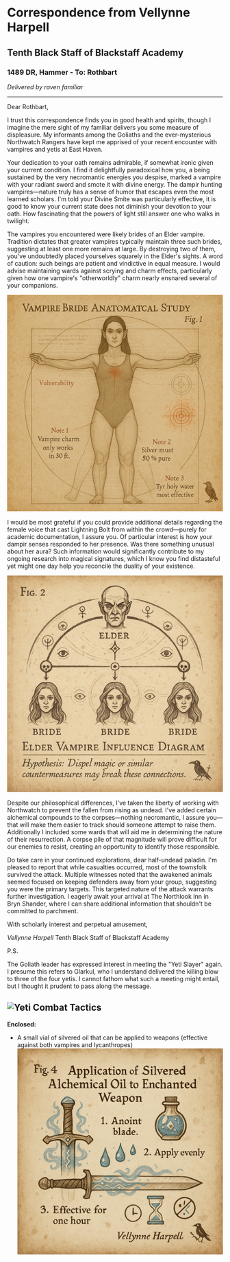 # Correspondence from Vellynne Harpell
## Tenth Black Staff of Blackstaff Academy
### 1489 DR, Hammer - To: Rothbart

*Delivered by raven familiar*

---

Dear Rothbart,

I trust this correspondence finds you in good health and spirits, though I imagine the mere sight of my familiar delivers you some measure of displeasure. My informants among the Goliaths and the ever-mysterious Northwatch Rangers have kept me apprised of your recent encounter with vampires and yetis at East Haven.

Your dedication to your oath remains admirable, if somewhat ironic given your current condition. I find it delightfully paradoxical how you, a being sustained by the very necromantic energies you despise, marked a vampire with your radiant sword and smote it with divine energy. The dampir hunting vampires—nature truly has a sense of humor that escapes even the most learned scholars. I'm told your Divine Smite was particularly effective, it is good to know your current state does not diminish your devotion to your oath. How fascinating that the powers of light still answer one who walks in twilight.

The vampires you encountered were likely brides of an Elder vampire. Tradition dictates that greater vampires typically maintain three such brides, suggesting at least one more remains at large. By destroying two of them, you've undoubtedly placed yourselves squarely in the Elder's sights. A word of caution: such beings are patient and vindictive in equal measure. I would advise maintaining wards against scrying and charm effects, particularly given how one vampire's "otherworldly" charm nearly ensnared several of your companions.

![Vampire Bride Anatomical Study](https://github.com/rtreacy87/-Vellynne_Haprell_notes/blob/main/vellynne-notes/session01//vampire_anatomical.png)

I would be most grateful if you could provide additional details regarding the female voice that cast Lightning Bolt from within the crowd—purely for academic documentation, I assure you. Of particular interest is how your dampir senses responded to her presence. Was there something unusual about her aura? Such information would significantly contribute to my ongoing research into magical signatures, which I know you find distasteful yet might one day help you reconcile the duality of your existence.

![Elder Vampire Influence Diagram](https://github.com/rtreacy87/-Vellynne_Haprell_notes/blob/main/vellynne-notes/session01/influence_diagram.png)

Despite our philosophical differences, I've taken the liberty of working with Northwatch to prevent the fallen from rising as undead. I've added certain alchemical compounds to the corpses—nothing necromantic, I assure you—that will make them easier to track should someone attempt to raise them. Additionally I included some wards that will aid me in determining the nature of their resurrection. A corpse pile of that magnitude will prove difficult for our enemies to resist, creating an opportunity to identify those responsible.

Do take care in your continued explorations, dear half-undead paladin. I'm pleased to report that while casualties occurred, most of the townsfolk survived the attack. Multiple witnesses noted that the awakened animals seemed focused on keeping defenders away from your group, suggesting you were the primary targets. This targeted nature of the attack warrants further investigation. I eagerly await your arrival at The Northlook Inn in Bryn Shander, where I can share additional information that shouldn't be committed to parchment.

With scholarly interest and perpetual amusement,

*Vellynne Harpell*
Tenth Black Staff of Blackstaff Academy

P.S. 

The Goliath leader has expressed interest in meeting the "Yeti Slayer" again. I presume this refers to Glarkul, who I understand delivered the killing blow to three of the four yetis. I cannot fathom what such a meeting might entail, but I thought it prudent to pass along the message.

![Yeti Combat Tactics](https://github.com/rtreacy87/-Vellynne_Haprell_notes/blob/main/vellynne-notes/session01/yeti-combat.png)
---

**Enclosed:**
- A small vial of silvered oil that can be applied to weapons (effective against both vampires and lycanthropes)
![Silvered Oil Application Diagram](https://github.com/rtreacy87/-Vellynne_Haprell_notes/blob/main/vellynne-notes/session01/oil_application.png)

